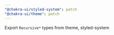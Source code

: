 ```yaml
---
"@chakra-ui/styled-system": patch
"@chakra-ui/theme": patch
---
```


Export `Recursive*` types from theme, styled-system
